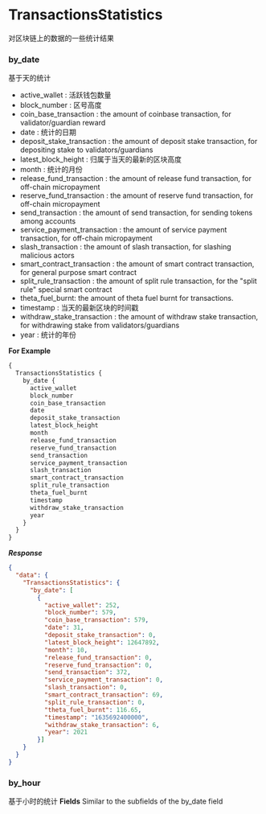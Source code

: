 # TransactionsStatistics
对区块链上的数据的一些统计结果
### by_date 
基于天的统计
* active_wallet : 活跃钱包数量
* block_number : 区号高度
* coin_base_transaction : the amount of coinbase transaction, for validator/guardian reward
* date : 统计的日期
* deposit_stake_transaction : the amount of deposit stake transaction, for depositing stake to validators/guardians
* latest_block_height : 归属于当天的最新的区块高度
* month : 统计的月份
* release_fund_transaction : the amount of release fund transaction, for off-chain micropayment
* reserve_fund_transaction : the amount of reserve fund transaction, for off-chain micropayment
* send_transaction : the amount of send transaction, for sending tokens among accounts
* service_payment_transaction : the amount of service payment transaction, for off-chain micropayment
* slash_transaction : the amount of slash transaction, for slashing malicious actors
* smart_contract_transaction : the amount of smart contract transaction, for general purpose smart contract
* split_rule_transaction : the amount of split rule transaction, for the "split rule" special smart contract
* theta_fuel_burnt: the amount of theta fuel burnt for transactions.
* timestamp : 当天的最新区块的时间戳
* withdraw_stake_transaction : the amount of withdraw stake transaction, for withdrawing stake from validators/guardians
* year : 统计的年份

**For Example**
```graphql
{
  TransactionsStatistics {
    by_date {
      active_wallet
      block_number
      coin_base_transaction
      date
      deposit_stake_transaction
      latest_block_height
      month
      release_fund_transaction
      reserve_fund_transaction
      send_transaction
      service_payment_transaction
      slash_transaction
      smart_contract_transaction
      split_rule_transaction
      theta_fuel_burnt
      timestamp
      withdraw_stake_transaction
      year
    }
  }
}
```
***Response***
```json
{
  "data": {
    "TransactionsStatistics": {
      "by_date": [
        {
          "active_wallet": 252,
          "block_number": 579,
          "coin_base_transaction": 579,
          "date": 31,
          "deposit_stake_transaction": 0,
          "latest_block_height": 12647892,
          "month": 10,
          "release_fund_transaction": 0,
          "reserve_fund_transaction": 0,
          "send_transaction": 372,
          "service_payment_transaction": 0,
          "slash_transaction": 0,
          "smart_contract_transaction": 69,
          "split_rule_transaction": 0,
          "theta_fuel_burnt": 116.65,
          "timestamp": "1635692400000",
          "withdraw_stake_transaction": 6,
          "year": 2021
        }]
    }
  }
}
```
### by_hour 
基于小时的统计
**Fields**
Similar to the subfields of the by_date field

